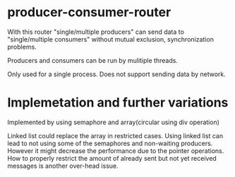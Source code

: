 # producer-consumer-router

With this router "single/multiple producers" can send data to "single/multiple consumers" without mutual exclusion, synchronization problems.

Producers and consumers can be run by mulitiple threads.

Only used for a single process.
Does not support sending data by network.

# Implemetation and further variations

Implemented by using semaphore and array(circular using div operation)

Linked list could replace the array in restricted cases. Using linked list can lead to not using some of the semaphores and non-waiting producers. However it might decrease the performance due to the pointer operations. How to properly restrict the amount of already sent but not yet received messages is another over-head issue.
